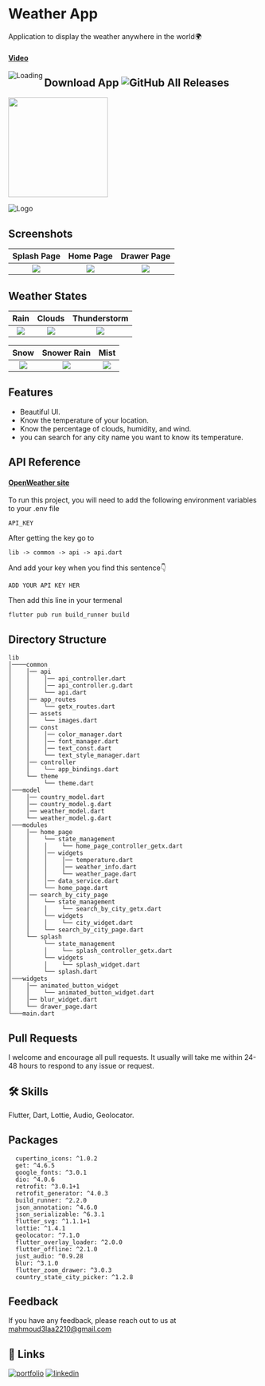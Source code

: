 
# Weather App

Application to display the weather anywhere in the world🌍

#### [Video](https://www.linkedin.com/posts/mahmoudalaa2210_stateabrmanagement-api-requests-activity-6978941210748989440-Kffd?utm_source=share&utm_medium=member_desktop)

<img align="left" src = "https://komarev.com/ghpvc/?username=MahmoudAlaa22/count.svg" alt ="Loading">


## Download App ![GitHub All Releases](https://img.shields.io/github/downloads/Thealphamerc/flutter_ecommerce_app/total?color=green)
<a href="https://github.com/MahmoudAlaa22/WeatherApp-Readme-file/releases/download/v1/weather.apk"><img src="https://playerzon.com/asset/download.png" width="200"></img></a>

![Logo](https://user-images.githubusercontent.com/60518534/210525117-464756de-6078-432e-99db-daf5aedb994a.png)


## Screenshots

  Splash Page                 |   Home Page        |  Drawer Page
:-------------------------:|:-------------------------:|:-------------------------:
![](https://user-images.githubusercontent.com/60518534/185890876-307fa5ac-ddda-4834-88f6-6cf31b09abd3.jpg)|![](https://user-images.githubusercontent.com/60518534/185890884-ef76daaa-3bfc-4352-9ce7-362210f57720.jpg)|![](https://user-images.githubusercontent.com/60518534/185890915-d2aa85be-4809-45a2-8016-3821af6d27bd.jpg)

## Weather States

  Rain                 |   Clouds        |  Thunderstorm
:-------------------------:|:-------------------------:|:-------------------------:
![](https://user-images.githubusercontent.com/60518534/185890699-1503cc36-f4e9-4d88-802c-8c2328f2181b.jpg)|![](https://user-images.githubusercontent.com/60518534/185890746-20c33dc4-4964-4e29-b83d-4b7e3b4858d9.jpg)|![](https://user-images.githubusercontent.com/60518534/185890779-c37ef86d-755c-4995-896b-f7093db441e9.jpg)

  Snow                 |   Snower Rain        |  Mist
:-------------------------:|:-------------------------:|:-------------------------:
![](https://user-images.githubusercontent.com/60518534/185890789-0b56c57c-16a7-48a0-9ebf-bc8dc4f26aaa.jpg)|![](https://user-images.githubusercontent.com/60518534/185890821-6a93164e-1f21-46e3-9399-633d9046a295.jpg)|![](https://user-images.githubusercontent.com/60518534/185890855-e053a2f6-bf8c-4c53-a647-e9dedb1e63c9.jpg)

## Features

- Beautiful UI.
- Know the temperature of your location.
- Know the percentage of clouds, humidity, and wind.
- you can search for any city name you want to know its temperature.

## API Reference

#### [OpenWeather site](https://openweathermap.org/api)

To run this project, you will need to add the following environment variables to your .env file

`API_KEY`

After getting the key go to

```
lib -> common -> api -> api.dart
```

And add your key when you find this sentence👇

```
ADD YOUR API KEY HER
```

Then add this line in your termenal

```
flutter pub run build_runner build
```

## Directory Structure

```
lib
│────common
│    │── api
│    │    │── api_controller.dart
│    │    │── api_controller.g.dart
│    │    └── api.dart
│    │── app_routes
│    │    └── getx_routes.dart
│    │── assets
│    │    └── images.dart
│    │── const
│    │    │── color_manager.dart
│    │    │── font_manager.dart
│    │    │── text_const.dart
│    │    └── text_style_manager.dart
│    │── controller
│    │    └── app_bindings.dart
│    └── theme
│         └── theme.dart
│───model
│    │── country_model.dart
│    │── country_model.g.dart
│    │── weather_model.dart
│    └── weather_model.g.dart
│───modules
│    │── home_page
│    │    └── state_management
│    │    │    └── home_page_controller_getx.dart
│    │    │── widgets
│    │    │    │── temperature.dart
│    │    │    │── weather_info.dart
│    │    │    └── weather_page.dart
│    │    │── data_service.dart
│    │    └── home_page.dart
│    │── search_by_city_page
│    │    └── state_management
│    │    │    └── search_by_city_getx.dart
│    │    └── widgets
│    │    │    └── city_widget.dart
│    │    └── search_by_city_page.dart
│    └── splash
│         └── state_management
│         │    └── splash_controller_getx.dart
│         └── widgets
│         │    └── splash_widget.dart
│         └── splash.dart
│───widgets
│    │── animated_button_widget
│    │    └── animated_button_widget.dart
│    │── blur_widget.dart
│    └── drawer_page.dart
└───main.dart    
```

## Pull Requests

I welcome and encourage all pull requests. It usually will take me within 24-48 hours to respond to any issue or request.

## 🛠 Skills

Flutter, Dart, Lottie, Audio, Geolocator.

## Packages

```
  cupertino_icons: ^1.0.2
  get: ^4.6.5
  google_fonts: ^3.0.1
  dio: ^4.0.6
  retrofit: ^3.0.1+1
  retrofit_generator: ^4.0.3
  build_runner: ^2.2.0
  json_annotation: ^4.6.0
  json_serializable: ^6.3.1
  flutter_svg: ^1.1.1+1
  lottie: ^1.4.1
  geolocator: ^7.1.0
  flutter_overlay_loader: ^2.0.0
  flutter_offline: ^2.1.0
  just_audio: ^0.9.28
  blur: ^3.1.0
  flutter_zoom_drawer: ^3.0.3
  country_state_city_picker: ^1.2.8
```

## Feedback

If you have any feedback, please reach out to us at mahmoud3laa2210@gmail.com

## 🔗 Links

[![portfolio](https://img.shields.io/badge/GitHub-100000?style=for-the-badge&logo=github&logoColor=white)](https://github.com/MahmoudAlaa22)
[![linkedin](https://img.shields.io/badge/linkedin-0A66C2?style=for-the-badge&logo=linkedin&logoColor=white)](https://www.linkedin.com/in/mahmoudalaa2210/)
